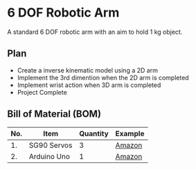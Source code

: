 # 6 DOF Robotic Arm
A standard 6 DOF robotic arm with an aim to hold 1 kg object. 

## Plan
- Create a inverse kinematic model using a 2D arm
- Implement the 3rd dimention when the 2D arm is completed
- Implement wrist action when 3D arm is completed
- Project Complete

## Bill of Material (BOM)
|No.|Item|Quantity|Example|
|---|----|--------|----|
|1.|SG90 Servos|3|[Amazon](https://www.amazon.com.au/SG90-Micro-Servo-Motor-Arduino/dp/B07Q6JGWNV/ref=asc_df_B07Q6JGWNV?mcid=3799c6316f4c3b96928e7d96916680b5&tag=googleshopdsk-22&linkCode=df0&hvadid=712243389570&hvpos=&hvnetw=g&hvrand=7278222391097737393&hvpone=&hvptwo=&hvqmt=&hvdev=c&hvdvcmdl=&hvlocint=&hvlocphy=9060880&hvtargid=pla-814833409902&gad_source=1&th=1)
|2.|Arduino Uno|1|[Amazon](https://www.amazon.com.au/ELEGOO-ATmega328P-ATMEGA16U2-Compatible-Arduino/dp/B0772J9HBJ/ref=asc_df_B0772J9HBJ?mcid=e5713c7176ba33fc9a6767925f09beec&tag=googleshopdsk-22&linkCode=df0&hvadid=712244798604&hvpos=&hvnetw=g&hvrand=5995577896356652443&hvpone=&hvptwo=&hvqmt=&hvdev=c&hvdvcmdl=&hvlocint=&hvlocphy=9060880&hvtargid=pla-1862436433589&psc=1&gad_source=1)|
